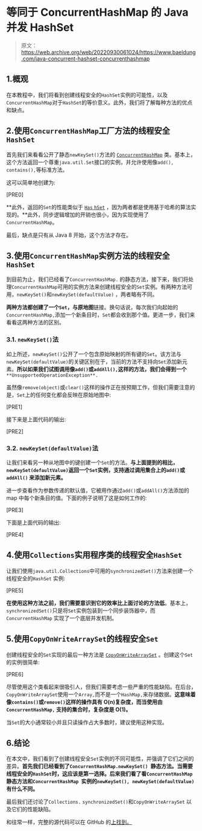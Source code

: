 # 等同于 ConcurrentHashMap 的 Java 并发 HashSet

> 原文：<https://web.archive.org/web/20220930061024/https://www.baeldung.com/java-concurrent-hashset-concurrenthashmap>

## 1.概观

在本教程中，我们将看到创建线程安全的`HashSet`实例的可能性，以及`ConcurrentHashMap`对于`HashSet`的等价意义。此外，我们将了解每种方法的优点和缺点。

## 2.使用`ConcurrentHashMap`工厂方法的线程安全`HashSet`

首先我们来看看公开了静态`newKeySet()`方法的 [`ConcurrentHashMap`](/web/20221220114603/https://www.baeldung.com/java-concurrent-map) 类。基本上，这个方法返回一个尊重`java.util.Set`接口的实例，并允许使用像`add(), contains(),`等标准方法。

这可以简单地创建为:

[PRE0]

**此外，返回的`Set`的性能类似于 [`Has` `hSet`](/web/20221220114603/https://www.baeldung.com/java-hashset) ，因为两者都是使用基于哈希的算法实现的。**此外，同步逻辑增加的开销也很小，因为实现使用了`ConcurrentHashMap`。

最后，缺点是只有从 Java 8 开始，这个方法才存在。

## 3.使用`ConcurrentHashMap`实例方法的线程安全`HashSet`

到目前为止，我们已经看了`ConcurrentHashMap.` 的静态方法，接下来，我们将处理`ConcurrentHashMap`可用的实例方法来创建线程安全的`Set`实例。有两种方法可用，`newKeySet()`和`newKeySet(defaultValue)` ，两者略有不同。

**两种方法都创建了一个`Set`，与原地图**链接。换句话说，每次我们向起始的`ConcurrentHashMap,`添加一个新条目时，`Set`都会收到那个值。更进一步，我们来看看这两种方法的区别。

### 3.1. `newKeySet()`法

如上所述，`newKeySet()`公开了一个包含原始映射的所有键的`Set`。该方法与`newKeySet(defaultValue)`的关键区别在于，当前的方法不支持向`Set`添加新元素。**所以如果我们试图调用像`add()`或`addAll(),`这样的方法，我们会得到一个** `**UnsupportedOperationException**.`

虽然像`remove(object)`或`clear()`这样的操作正在按预期工作，但我们需要注意的是，`Set`上的任何变化都会反映在原始地图中:

[PRE1]

接下来是上面代码的输出:

[PRE2]

### 3.2. `newKeySet(defaultValue)`法

让我们来看另一种从地图中的键创建一个`Set`的方法。**与上面提到的相比，`newKeySet(defaultValue)`返回一个`Set`实例，支持通过调用集合上的`add()`或`addAll()` 来添加新元素。**

进一步查看作为参数传递的默认值，它被用作通过`add()`或`addAll()`方法添加的 map 中每个新条目的值。下面的例子说明了这是如何工作的:

[PRE3]

下面是上面代码的输出:

[PRE4]

## 4.使用`Collections`实用程序类的线程安全`HashSet`

让我们使用`java.util.Collections`中可用的`synchronizedSet()`方法来创建一个线程安全的`HashSet` 实例:

[PRE5]

**在使用这种方法之前，我们需要意识到它的效率比上面讨论的方法低**。基本上，`synchronizedSet()`只是将`Set`实例包装到一个同步装饰器中，而`ConcurrentHashMap` 实现了一个底层并发机制。

## 5.使用`CopyOnWriteArraySet`的线程安全`Set`

创建线程安全的`Set`实现的最后一种方法是 [`CopyOnWriteArraySet`](/web/20221220114603/https://www.baeldung.com/java-copy-on-write-arraylist) 。创建这个`Set`的实例很简单:

[PRE6]

尽管使用这个类看起来很吸引人，但我们需要考虑一些严重的性能缺陷。在后台，`CopyOnWriteArraySet`使用一个`Array,`而不是一个`HashMap,`来存储数据。**这意味着像`contains()`或`remove()`这样的操作具有 O(n)复杂度，而当使用由`ConcurrentHashMap,` 支持的集合时，复杂度是 O(1)。**

当`Set`的大小通常较小并且只读操作占大多数时，建议使用这种实现。

## 6.结论

在本文中，我们看到了创建线程安全`Set`实例的不同可能性，并强调了它们之间的差异。**首先我们已经看到了`ConcurrentHashMap.newKeySet() `静态方法。当需要线程安全的`HashSet`时，这应该是第一选择。后来我们看了看`ConcurrentHashMap`静态方法和`ConcurrentHashMap `实例的`newKeySet(), newKeySet(defaultValue)`有什么不同。**

最后我们还讨论了`Collections.` `synchronizedSet()`和`CopyOnWriteArraySet` 以及它们的性能缺陷。

和往常一样，完整的源代码可以在 GitHub 的[上找到。](https://web.archive.org/web/20221220114603/https://github.com/eugenp/tutorials/tree/master/core-java-modules/core-java-concurrency-collections-2)